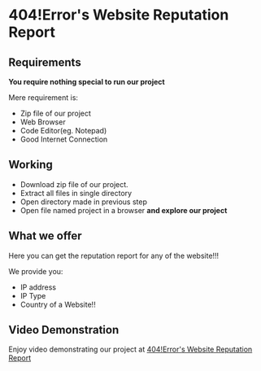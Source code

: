 # 404!Error's Website Reputation Report

## Requirements
**You require nothing special to run our project**

Mere requirement is:
- Zip file of our project
- Web Browser
- Code Editor(eg. Notepad)
- Good Internet Connection

## Working
- Download zip file of our project.
- Extract all files in single directory
- Open directory made in previous step
- Open file named project in a browser **and explore our project**

## What we offer
Here you can get the reputation report for any of the website!!!

We provide you:
- IP address
- IP Type
- Country of a Website!!

## Video Demonstration
Enjoy video demonstrating our project at [404!Error's Website Reputation Report](https://drive.google.com/open?id=1ZW70Gtm95AmRl7DhySIHnSHDn4XDcjRj)

